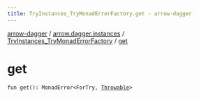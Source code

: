 ```yaml
---
title: TryInstances_TryMonadErrorFactory.get - arrow-dagger
---
```


[arrow-dagger](../../index.html) / [arrow.dagger.instances](../index.html) / [TryInstances_TryMonadErrorFactory](index.html) / [get](./get.html)

# get

`fun get(): MonadError<ForTry, `[`Throwable`](https://kotlinlang.org/api/latest/jvm/stdlib/kotlin/-throwable/index.html)`>`